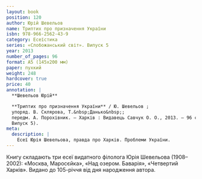 ```yaml
---
layout: book
position: 120
author: Юрій Шевельов
name: Триптих про призначення України
isbn: 978-966-2562-43-9
category: Есеїстика
series: «Слобожанський світ». Випуск 5
year: 2013
number_of_pages: 96
format: А5 (145х200 мм)
paper: пухкий
weight: 248
hardcover: true
price: 40
annotation: |
  **Шевельов Юрій**

  **Триптих про призначення України** / Ю. Шевельов ;
  упоряд. В. Склярова, Т.&nbsp;Данько&nbsp;;
  передм. А. Порохівник. — Харків : Видавець Савчук О. О., 2013. — 96 с. — (Cерія «Слобожанський світ».
  Випуск 5).
meta:
  description: |
    Есеї Юрія Шевельова, правда про Харків. Проблеми України.
---
```


Книгу складають три есеї видатного філолога Юрія Шевельова (1908–2002): «Москва, Маросєйка», «Над озером.
Баварія», «Четвертий Харків». Видано до 105-річчя від дня народження автора.

